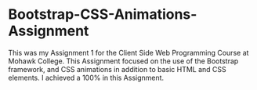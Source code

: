 # Bootstrap-CSS-Animations-Assignment
This was my Assignment 1 for the Client Side Web Programming Course at Mohawk College. 
This Assignment focused on the use of the Bootstrap framework, and CSS animations in addition to basic HTML and CSS elements.
I achieved a 100% in this Assignment.

